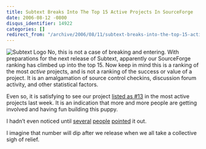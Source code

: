 ```yaml
---
title: Subtext Breaks Into The Top 15 Active Projects In SourceForge
date: 2006-08-12 -0800
disqus_identifier: 14922
categories: []
redirect_from: "/archive/2006/08/11/subtext-breaks-into-the-top-15-active-projects-in-sourceforge.aspx/"
---
```


![Subtext Logo](https://haacked.com/images/SubtextLogo.png) No, this is
not a case of breaking and entering. With preparations for the next
release of Subtext, apparently our SourceForge ranking has climbed up
into the top 15. Now keep in mind this is a ranking of the most *active*
projects, and is not a ranking of the success or value of a project. It
is an amalgamation of source control checkins, discussion forum
activity, and other statistical factors.

Even so, it is satisfying to see our project [listed as
\#13](http://sourceforge.net/top/mostactive.php?type=week "Most Active Projects")
in the most active projects last week. It is an indication that more and
more people are getting involved and having fun building this puppy.

I hadn’t even noticed until
[several](http://blog.davestechshop.net/archive/2006/08/09/SubTextInTop25.aspx "Subtext in top 25")
[people](http://stevenharman.net/blog/archive/2006/08/08/subTEXT_Breaks_Top_25_on_SourceForge.net.aspx "Top 25")
[pointed](http://blogs.ugidotnet.org/piyo/archive/2006/08/10/46061.aspx "Subtext top 15")
it out.

I imagine that number will dip after we release when we all take a
collective sigh of relief.

